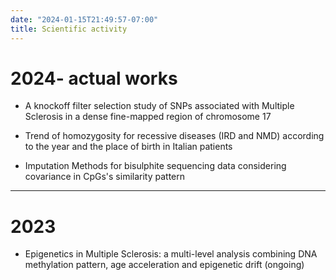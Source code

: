 ```yaml
---
date: "2024-01-15T21:49:57-07:00"
title: Scientific activity
---
```


# 2024- actual works


- A knockoff filter selection study of SNPs associated with Multiple Sclerosis in a dense fine-mapped region of chromosome 17

- Trend of homozygosity for recessive diseases (IRD and NMD) according to the year and the place of birth in Italian patients

- Imputation Methods for bisulphite sequencing data considering covariance in CpGs's similarity pattern
- - - 
# 2023

- Epigenetics in Multiple Sclerosis: a multi-level analysis combining DNA methylation pattern, age acceleration and epigenetic drift (ongoing)

